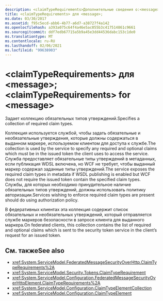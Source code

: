```yaml
---
description: <claimTypeRequirements>Дополнительные сведения о:<message>
title: <claimTypeRequirements> для <message>;
ms.date: 03/30/2017
ms.assetid: f95c5ecd-abb6-4b77-a6d7-a38727f4a142
ms.openlocfilehash: a393a075c64f4a46e5ac055b3c417514861c9661
ms.sourcegitcommit: ddf7edb67715a5b9a45e3dd44536dabc153c1de0
ms.translationtype: MT
ms.contentlocale: ru-RU
ms.lasthandoff: 02/06/2021
ms.locfileid: "99638903"
---
```

# <a name="claimtyperequirements-for-message"></a><span data-ttu-id="4b3b2-103">\<claimTypeRequirements> для \<message>;</span><span class="sxs-lookup"><span data-stu-id="4b3b2-103">\<claimTypeRequirements> for \<message></span></span>

<span data-ttu-id="4b3b2-104">Задает коллекцию обязательных типов утверждений.</span><span class="sxs-lookup"><span data-stu-id="4b3b2-104">Specifies a collection of required claim types.</span></span>  
  
 <span data-ttu-id="4b3b2-105">Коллекция используется службой, чтобы задать обязательные и необязательные утверждения, которые должны содержаться в выданном маркере, используемом клиентом для доступа к службе.</span><span class="sxs-lookup"><span data-stu-id="4b3b2-105">The collection is used by the service to specify any required and optional claims which must be in the issued token the client uses to access the service.</span></span> <span data-ttu-id="4b3b2-106">Служба предоставляет обязательные типы утверждений в метаданных, если публикация WDSL включена, но WCF не требует, чтобы выданный маркер содержал заданные типы утверждений.</span><span class="sxs-lookup"><span data-stu-id="4b3b2-106">The service exposes the required claim types in metadata if WSDL publishing is enabled but WCF does not require the issued token contain the specified claim types.</span></span> <span data-ttu-id="4b3b2-107">Службы, для которых необходимо принудительное наличие обязательных типов утверждений, должны использовать политику авторизации.</span><span class="sxs-lookup"><span data-stu-id="4b3b2-107">Services wishing to enforce required claim types are present should do using authorization policy.</span></span>  
  
 <span data-ttu-id="4b3b2-108">В федеративных клиентах эта коллекция содержит список обязательных и необязательных утверждений, который отправляется службе маркеров безопасности в запросе клиента для выданного маркера.</span><span class="sxs-lookup"><span data-stu-id="4b3b2-108">On federated clients, this collection contains the list of required and optional claims which is sent to the security token service in the client’s request for an issued token.</span></span>  
  
## <a name="see-also"></a><span data-ttu-id="4b3b2-109">См. также</span><span class="sxs-lookup"><span data-stu-id="4b3b2-109">See also</span></span>

- <xref:System.ServiceModel.FederatedMessageSecurityOverHttp.ClaimTypeRequirements%2A>
- <xref:System.ServiceModel.Security.Tokens.ClaimTypeRequirement>
- <xref:System.ServiceModel.Configuration.FederatedMessageSecurityOverHttpElement.ClaimTypeRequirements%2A>
- <xref:System.ServiceModel.Configuration.ClaimTypeElementCollection>
- <xref:System.ServiceModel.Configuration.ClaimTypeElement>
